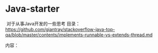 # Java-starter
 对于从事Java开发的一些思考
 目录：
    https://github.com/giantray/stackoverflow-java-top-qa/blob/master/contents/implements-runnable-vs-extends-thread.md
    
 内容：
